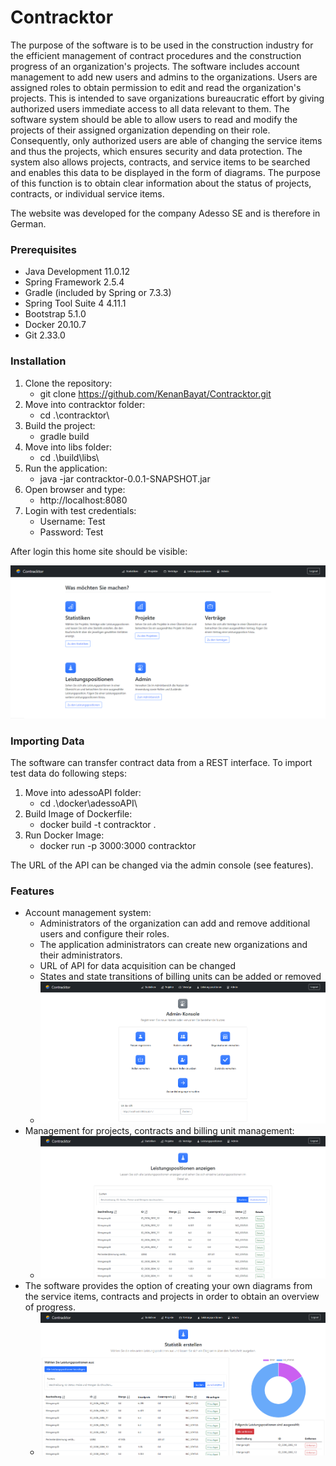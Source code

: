 # Contracktor

The purpose of the software is to be used in the construction industry for the efficient management of contract procedures and the construction progress of an organization's projects.
The software includes account management to add new users and admins to the organizations. Users are assigned roles to obtain permission to edit and read the organization's projects. This is intended to save organizations bureaucratic effort by giving authorized users immediate access to all data relevant to them. 
The software system should be able to allow users to read and modify the projects of their assigned organization depending on their role. Consequently, only authorized users are able of changing the service items and thus the projects, which ensures security and data protection. The system also allows projects, contracts, and service items to be searched and enables this data to be displayed in the form of diagrams. The purpose of this function is to obtain clear information about the status of projects, contracts, or individual service items. 

The website was developed for the company Adesso SE and is therefore in German.

### Prerequisites

- Java Development 11.0.12
- Spring Framework 2.5.4
- Gradle (included by Spring or 7.3.3)
- Spring Tool Suite 4 4.11.1
- Bootstrap 5.1.0
- Docker 20.10.7
- Git 2.33.0

### Installation

1. Clone the repository:
    - git clone https://github.com/KenanBayat/Contracktor.git
2. Move into contracktor folder:
    - cd .\contracktor\
3. Build the project:
   - gradle build   
4. Move into libs folder:
   - cd .\build\libs\ 
5. Run the application:
   - java -jar contracktor-0.0.1-SNAPSHOT.jar
6. Open browser and type:
     - http://localhost:8080
7. Login with test credentials:
     - Username: Test
     - Password: Test

After login this home site should be visible:

![home](.\images\home.png)

### Importing  Data 

The software can transfer contract data from a REST interface. To import test data do following steps:

1. Move into adessoAPI folder:
   - cd .\docker\adessoAPI\
2. Build Image of Dockerfile:
   - docker build -t contracktor .
3. Run Docker Image: 
   - docker run -p 3000:3000 contracktor

The URL of the API can be changed via the admin console (see features). 

### Features

- Account management system:
  - Administrators of the organization can add and remove additional users and configure their roles.
  - The application administrators can create new organizations and their administrators.
  - URL of API for data acquisition can be changed
  - States and state transitions of billing units can be added or removed
  - ![admin_console](.\images\admin_console.png)
- Management for projects, contracts and billing unit management:
  -  ![Billing_Unit_Management](.\images\Billing_Unit_Management.png)
- The software provides the option of creating your own diagrams from the service items, contracts and projects in order to obtain an overview of progress.
  - ![Statistics](.\images\Statistics.png)
